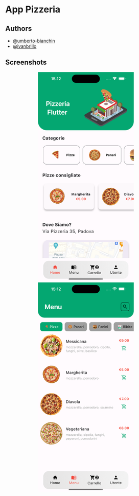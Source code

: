 # App Pizzeria

## Authors

* [@umberto-bianchin](https://www.https/github.com/umberto-bianchin)
* [@ivanbrillo](https://www.github.com/ivanbrillo)

## Screenshots
<p align="center">
    <img src="src/images/home.png" alt="Home" width="300">
    <img src="src/images/menu.png" alt="Menu" width="300">
</p>
